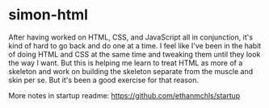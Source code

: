 # simon-html

After having worked on HTML, CSS, and JavaScript all in conjunction, it's kind of hard to go back and do one at a time. I feel like I've been in the habit of doing HTML and CSS at the same time and tweaking them until they look the way I want. But this is helping me learn to treat HTML as more of a skeleton and work on building the skeleton separate from the muscle and skin per se. But it's been a good exercise for that reason.

More notes in startup readme: https://github.com/ethanmchls/startup
